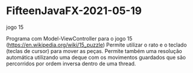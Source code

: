 # FifteenJavaFX-2021-05-19
jogo 15

Programa com Model-ViewController para o jogo 15 (https://en.wikipedia.org/wiki/15_puzzle)
Permite utilizar o rato e o teclado (teclas de cursor) para mover as peças.
Permite também uma resolução automática utilizando uma deque com os movimentos guardados que são percorridos por ordem inversa dentro de uma thread.

